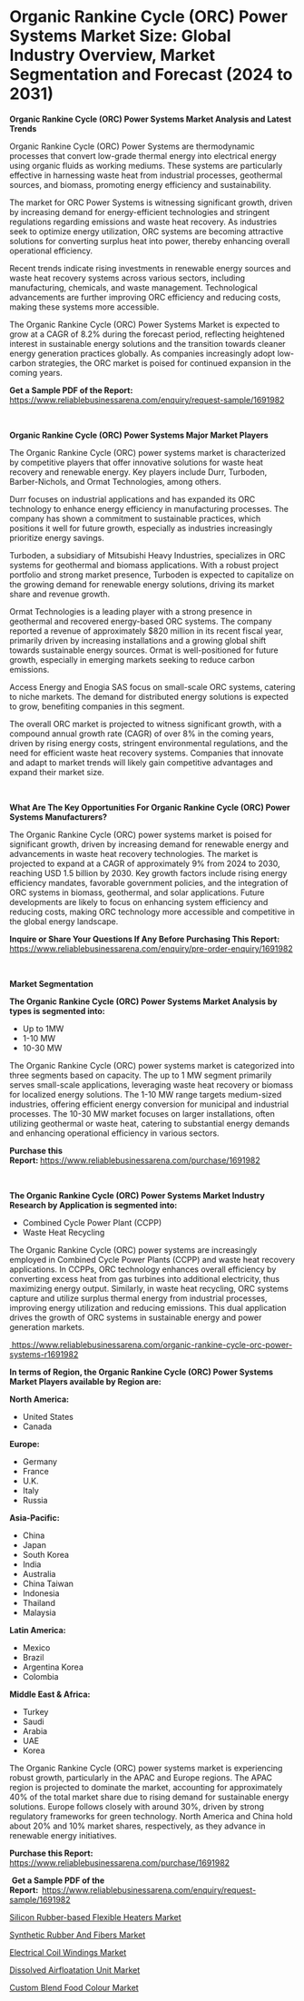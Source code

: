 <p><h1>Organic Rankine Cycle (ORC) Power Systems Market Size: Global Industry Overview, Market Segmentation and Forecast (2024 to 2031)</h1></p><p><strong>Organic Rankine Cycle (ORC) Power Systems Market Analysis and Latest Trends</strong></p>
<p><p>Organic Rankine Cycle (ORC) Power Systems are thermodynamic processes that convert low-grade thermal energy into electrical energy using organic fluids as working mediums. These systems are particularly effective in harnessing waste heat from industrial processes, geothermal sources, and biomass, promoting energy efficiency and sustainability. </p><p>The market for ORC Power Systems is witnessing significant growth, driven by increasing demand for energy-efficient technologies and stringent regulations regarding emissions and waste heat recovery. As industries seek to optimize energy utilization, ORC systems are becoming attractive solutions for converting surplus heat into power, thereby enhancing overall operational efficiency.</p><p>Recent trends indicate rising investments in renewable energy sources and waste heat recovery systems across various sectors, including manufacturing, chemicals, and waste management. Technological advancements are further improving ORC efficiency and reducing costs, making these systems more accessible.</p><p>The Organic Rankine Cycle (ORC) Power Systems Market is expected to grow at a CAGR of 8.2% during the forecast period, reflecting heightened interest in sustainable energy solutions and the transition towards cleaner energy generation practices globally. As companies increasingly adopt low-carbon strategies, the ORC market is poised for continued expansion in the coming years.</p></p>
<p><strong>Get a Sample PDF of the Report:&nbsp;</strong> <a href="https://www.reliablebusinessarena.com/enquiry/request-sample/1691982?utm_campaign=1455&utm_medium=2&utm_source=Github&utm_content=ia&utm_term=18102024&utm_id=organic-rankine-cycle-orc-power-systems">https://www.reliablebusinessarena.com/enquiry/request-sample/1691982</a></p>
<p>&nbsp;</p>
<p><strong>Organic Rankine Cycle (ORC) Power Systems Major Market Players</strong></p>
<p><p>The Organic Rankine Cycle (ORC) power systems market is characterized by competitive players that offer innovative solutions for waste heat recovery and renewable energy. Key players include Durr, Turboden, Barber-Nichols, and Ormat Technologies, among others.</p><p>Durr focuses on industrial applications and has expanded its ORC technology to enhance energy efficiency in manufacturing processes. The company has shown a commitment to sustainable practices, which positions it well for future growth, especially as industries increasingly prioritize energy savings.</p><p>Turboden, a subsidiary of Mitsubishi Heavy Industries, specializes in ORC systems for geothermal and biomass applications. With a robust project portfolio and strong market presence, Turboden is expected to capitalize on the growing demand for renewable energy solutions, driving its market share and revenue growth.</p><p>Ormat Technologies is a leading player with a strong presence in geothermal and recovered energy-based ORC systems. The company reported a revenue of approximately $820 million in its recent fiscal year, primarily driven by increasing installations and a growing global shift towards sustainable energy sources. Ormat is well-positioned for future growth, especially in emerging markets seeking to reduce carbon emissions.</p><p>Access Energy and Enogia SAS focus on small-scale ORC systems, catering to niche markets. The demand for distributed energy solutions is expected to grow, benefiting companies in this segment.</p><p>The overall ORC market is projected to witness significant growth, with a compound annual growth rate (CAGR) of over 8% in the coming years, driven by rising energy costs, stringent environmental regulations, and the need for efficient waste heat recovery systems. Companies that innovate and adapt to market trends will likely gain competitive advantages and expand their market size.</p></p>
<p>&nbsp;</p>
<p><strong>What Are The Key Opportunities For Organic Rankine Cycle (ORC) Power Systems Manufacturers?</strong></p>
<p><p>The Organic Rankine Cycle (ORC) power systems market is poised for significant growth, driven by increasing demand for renewable energy and advancements in waste heat recovery technologies. The market is projected to expand at a CAGR of approximately 9% from 2024 to 2030, reaching USD 1.5 billion by 2030. Key growth factors include rising energy efficiency mandates, favorable government policies, and the integration of ORC systems in biomass, geothermal, and solar applications. Future developments are likely to focus on enhancing system efficiency and reducing costs, making ORC technology more accessible and competitive in the global energy landscape.</p></p>
<p><strong>Inquire or Share Your Questions If Any Before Purchasing This Report:</strong> <a href="https://www.reliablebusinessarena.com/enquiry/pre-order-enquiry/1691982?utm_campaign=1455&utm_medium=2&utm_source=Github&utm_content=ia&utm_term=18102024&utm_id=organic-rankine-cycle-orc-power-systems">https://www.reliablebusinessarena.com/enquiry/pre-order-enquiry/1691982</a></p>
<p>&nbsp;</p>
<p><strong>Market Segmentation</strong></p>
<p><strong>The Organic Rankine Cycle (ORC) Power Systems Market Analysis by types is segmented into:</strong></p>
<p><ul><li>Up to 1MW</li><li>1-10 MW</li><li>10-30 MW</li></ul></p>
<p><p>The Organic Rankine Cycle (ORC) power systems market is categorized into three segments based on capacity. The up to 1 MW segment primarily serves small-scale applications, leveraging waste heat recovery or biomass for localized energy solutions. The 1-10 MW range targets medium-sized industries, offering efficient energy conversion for municipal and industrial processes. The 10-30 MW market focuses on larger installations, often utilizing geothermal or waste heat, catering to substantial energy demands and enhancing operational efficiency in various sectors.</p></p>
<p><strong>Purchase this Report:&nbsp;</strong><a href="https://www.reliablebusinessarena.com/purchase/1691982?utm_campaign=1455&utm_medium=2&utm_source=Github&utm_content=ia&utm_term=18102024&utm_id=organic-rankine-cycle-orc-power-systems">https://www.reliablebusinessarena.com/purchase/1691982</a></p>
<p>&nbsp;</p>
<p><strong>The Organic Rankine Cycle (ORC) Power Systems Market Industry Research by Application is segmented into:</strong></p>
<p><ul><li>Combined Cycle Power Plant (CCPP)</li><li>Waste Heat Recycling</li></ul></p>
<p><p>The Organic Rankine Cycle (ORC) power systems are increasingly employed in Combined Cycle Power Plants (CCPP) and waste heat recovery applications. In CCPPs, ORC technology enhances overall efficiency by converting excess heat from gas turbines into additional electricity, thus maximizing energy output. Similarly, in waste heat recycling, ORC systems capture and utilize surplus thermal energy from industrial processes, improving energy utilization and reducing emissions. This dual application drives the growth of ORC systems in sustainable energy and power generation markets.</p></p>
<p><a href="https://www.reliablebusinessarena.com/organic-rankine-cycle-orc-power-systems-r1691982?utm_campaign=1455&utm_medium=2&utm_source=Github&utm_content=ia&utm_term=18102024&utm_id=organic-rankine-cycle-orc-power-systems">&nbsp;https://www.reliablebusinessarena.com/organic-rankine-cycle-orc-power-systems-r1691982</a></p>
<p><strong>In terms of Region, the Organic Rankine Cycle (ORC) Power Systems Market Players available by Region are:</strong></p>
<p>
    <p> <strong> North America: </strong>
        <ul>
            <li>United States</li>
            <li>Canada</li>
        </ul>
        </p> 
    <p> <strong> Europe: </strong>
        <ul>
            <li>Germany</li>
            <li>France</li>
            <li>U.K.</li>
            <li>Italy</li>
            <li>Russia</li>
        </ul>
        </p> 
    <p> <strong> Asia-Pacific: </strong>
        <ul>
            <li>China</li>
            <li>Japan</li>
            <li>South Korea</li>
            <li>India</li>
            <li>Australia</li>
            <li>China Taiwan</li>
            <li>Indonesia</li>
            <li>Thailand</li>
            <li>Malaysia</li>
        </ul>
        </p> 
    <p> <strong> Latin America: </strong>
        <ul>
            <li>Mexico</li>
            <li>Brazil</li>
            <li>Argentina Korea</li>
            <li>Colombia</li>
        </ul>
        </p> 
    <p> <strong> Middle East & Africa: </strong>
        <ul>
            <li>Turkey</li>
            <li>Saudi</li>
            <li>Arabia</li>
            <li>UAE</li>
            <li>Korea</li>
        </ul>
    </p>
    </p>
<p><p>The Organic Rankine Cycle (ORC) power systems market is experiencing robust growth, particularly in the APAC and Europe regions. The APAC region is projected to dominate the market, accounting for approximately 40% of the total market share due to rising demand for sustainable energy solutions. Europe follows closely with around 30%, driven by strong regulatory frameworks for green technology. North America and China hold about 20% and 10% market shares, respectively, as they advance in renewable energy initiatives.</p></p>
<p><strong>Purchase this Report: </strong><a href="https://www.reliablebusinessarena.com/purchase/1691982?utm_campaign=1455&utm_medium=2&utm_source=Github&utm_content=ia&utm_term=18102024&utm_id=organic-rankine-cycle-orc-power-systems">https://www.reliablebusinessarena.com/purchase/1691982</a></p>
<p>&nbsp;<strong>Get a Sample PDF of the Report:&nbsp;&nbsp;</strong><a href="https://www.reliablebusinessarena.com/enquiry/request-sample/1691982?utm_campaign=1455&utm_medium=2&utm_source=Github&utm_content=ia&utm_term=18102024&utm_id=organic-rankine-cycle-orc-power-systems">https://www.reliablebusinessarena.com/enquiry/request-sample/1691982</a></p>
<p><strong></strong></p>
<p><p><a href="https://github.com/AfsanaMia652/Market-Research-Report-List-1/blob/main/silicon-rubber-based-flexible-heaters-market.md?utm_campaign=1455&utm_medium=2&utm_source=Github&utm_content=ia&utm_term=18102024&utm_id=organic-rankine-cycle-orc-power-systems">Silicon Rubber-based Flexible Heaters Market</a></p><p><a href="https://www.linkedin.com/pulse/emerging-trends-synthetic-rubber-fibers-market-global-26duc?utm_campaign=1455&utm_medium=2&utm_source=Github&utm_content=ia&utm_term=18102024&utm_id=organic-rankine-cycle-orc-power-systems">Synthetic Rubber And Fibers Market</a></p><p><a href="https://www.linkedin.com/pulse/electrical-coil-windings-market-size-share-growth-analysis-kma1c?utm_campaign=1455&utm_medium=2&utm_source=Github&utm_content=ia&utm_term=18102024&utm_id=organic-rankine-cycle-orc-power-systems">Electrical Coil Windings Market</a></p><p><a href="https://www.linkedin.com/pulse/dissolved-airfloatation-unit-market-opportunities-emerging-dugdc?utm_campaign=1455&utm_medium=2&utm_source=Github&utm_content=ia&utm_term=18102024&utm_id=organic-rankine-cycle-orc-power-systems">Dissolved Airfloatation Unit Market</a></p><p><a href="https://www.linkedin.com/pulse/custom-blend-food-colour-market-maturity-analysis-regional-nbowc?utm_campaign=1455&utm_medium=2&utm_source=Github&utm_content=ia&utm_term=18102024&utm_id=organic-rankine-cycle-orc-power-systems">Custom Blend Food Colour Market</a></p></p>
